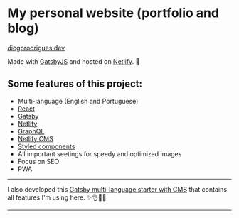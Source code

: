 # My personal website (portfolio and blog)

[diogorodrigues.dev](https://www.diogorodrigues.dev/)

<!-- <img src="./static/assets/img/cover.png" style="width:100%"> -->
Made with [GatsbyJS](https://www.gatsbyjs.org/) and hosted on [Netlify](https://www.netlify.com/). 💜


## Some features of this project:

- Multi-language (English and Portuguese)
- [React](https://reactjs.org/)
- [Gatsby](https://www.gatsbyjs.org/)
- [Netlify](https://www.netlify.com/)
- [GraphQL](https://graphql.org/)
- [Netlify CMS](https://www.netlifycms.org/)
- [Styled components](https://styled-components.com/)
- All important seetings for speedy and optimized images
- Focus on SEO
- PWA

---

I also developed this [Gatsby multi-language starter with CMS](https://github.com/diogorodrigues/iceberg-gatsby-multilang) that contains all features I'm using here. ✨👌🎉😎

---
